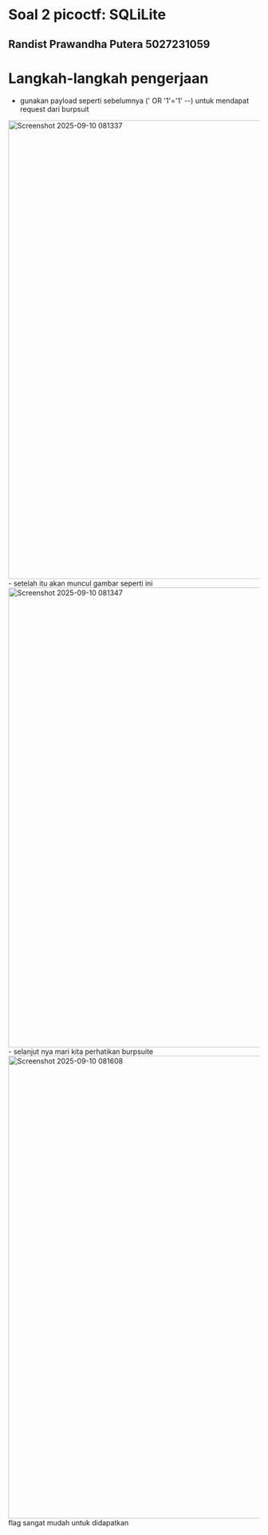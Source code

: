 # Soal 2 picoctf: SQLiLite

## Randist Prawandha Putera 5027231059

# Langkah-langkah pengerjaan
- gunakan payload seperti sebelumnya (' OR '1'='1' --) untuk mendapat request dari burpsuit
<img width="1079" height="920" alt="Screenshot 2025-09-10 081337" src="https://github.com/user-attachments/assets/8c1f5294-08a5-4c20-8cef-29153a0e5001" />
- setelah itu akan muncul gambar seperti ini
<img width="1079" height="922" alt="Screenshot 2025-09-10 081347" src="https://github.com/user-attachments/assets/34d7f736-c2a5-4611-b5eb-528bffc30ef0" />
- selanjut nya mari kita perhatikan burpsuite
<img width="1079" height="928" alt="Screenshot 2025-09-10 081608" src="https://github.com/user-attachments/assets/a9d0e6bd-7ab6-4435-bd59-29bada68276f" />
flag sangat mudah untuk didapatkan

